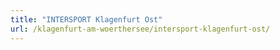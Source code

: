 ```yaml
---
title: "INTERSPORT Klagenfurt Ost"
url: /klagenfurt-am-woerthersee/intersport-klagenfurt-ost/
---
```

